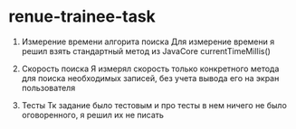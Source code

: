 # renue-trainee-task

1. Измерение времени алгорита поиска
Для измерение времени я решил взять стандартный метод из JavaCore currentTimeMillis()

2. Скорость поиска
Я измерял скорость только конкретного метода для поиска необходимых записей, без учета вывода его на экран пользователя

3. Тесты
Тк задание было тестовым и про тесты в нем ничего не было оговоренного, я решил их не писать
